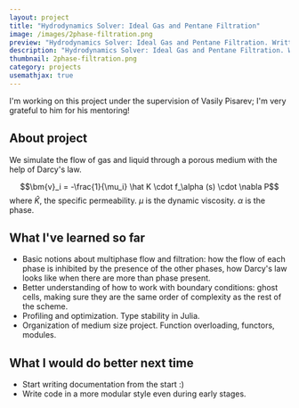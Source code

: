 ```yaml
---
layout: project
title: "Hydrodynamics Solver: Ideal Gas and Pentane Filtration"
image: /images/2phase-filtration.png
preview: "Hydrodynamics Solver: Ideal Gas and Pentane Filtration. Written in Julia."
description: "Hydrodynamics Solver: Ideal Gas and Pentane Filtration. Written in Julia."
thumbnail: 2phase-filtration.png
category: projects
usemathjax: true
---
```

I'm working on this project under the supervision of Vasily Pisarev; I'm very grateful to him for his mentoring!

## About project

We simulate the flow of gas and liquid through a porous
medium with the help of Darcy's law.

$$\bm{v}_i = -\frac{1}{\mu_i} \hat K \cdot f_\alpha (s)
    \cdot \nabla P$$ where $\hat K$, the specific permeability. $\mu$ is the dynamic viscosity. $\alpha$ is the phase.

## What I've learned so far
- Basic notions about multiphase flow and filtration:
how the flow of each phase is inhibited 
by the presence of the other phases, how Darcy's law
looks like when there are more than phase present.
- Better understanding of how to work with boundary
conditions: ghost cells, making sure they are the same
order of complexity as the rest of the scheme.
- Profiling and optimization. Type stability in Julia.
- Organization of medium size project. Function overloading,
functors, modules.

## What I would do better next time
- Start writing documentation from the start :)
- Write code in a more modular style even during early
stages.
